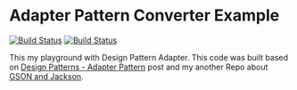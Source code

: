 # Adapter Pattern Converter Example

[![Build Status](https://travis-ci.org/leandrocgsi/adapter-pattern-converter-example.svg?branch=master)](https://travis-ci.org/leandrocgsi/adapter-pattern-converter-example)
[![Build Status](https://circleci.com/gh/leandrocgsi/adapter-pattern-converter-example.svg?&style=shield)](https://circleci.com/gh/leandrocgsi/adapter-pattern-converter-example/)

This my playground with Design Pattern Adapter. This code was built based on [Design Patterns - Adapter Pattern](https://www.tutorialspoint.com/design_pattern/adapter_pattern.htm) post and my another Repo about [GSON and Jackson](https://github.com/leandrocgsi/GSONJacksonPlayground).
